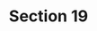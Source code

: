 ---
title: "Section 19"
draft: false
exceptions:
- info53k
memberstates:
- LV
score: 3
compensation:
- 
remarks: |
 


link: ""
---